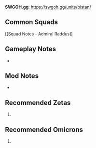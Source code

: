 **SWGOH.gg**: https://swgoh.gg/units/bistan/

## Common Squads

[[Squad Notes - Admiral Raddus]]

## Gameplay Notes

 - 

## Mod Notes

 - 

## Recommended Zetas

1. 

## Recommended Omicrons

1. 
